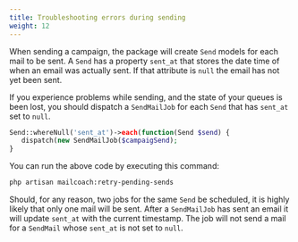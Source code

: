 ```yaml
---
title: Troubleshooting errors during sending
weight: 12
---
```


When sending a campaign, the package will create `Send` models for each mail to be sent. A `Send` has a property `sent_at` that stores the date time of when an email was actually sent. If that attribute is `null` the email has not yet been sent.

If you experience problems while sending, and the state of your queues is been lost, you should dispatch a `SendMailJob` for each `Send` that has `sent_at` set to `null`.

```php
Send::whereNull('sent_at')->each(function(Send $send) {
   dispatch(new SendMailJob($campaigSend);
}
```

You can run the above code by executing this command:

```bash
php artisan mailcoach:retry-pending-sends
```

Should, for any reason, two jobs for the same `Send` be scheduled, it is highly likely that only one mail will be sent. After a `SendMailJob` has sent an email it will update `sent_at` with the current timestamp. The job will not send a mail for a `SendMail` whose `sent_at` is not set to `null`.
